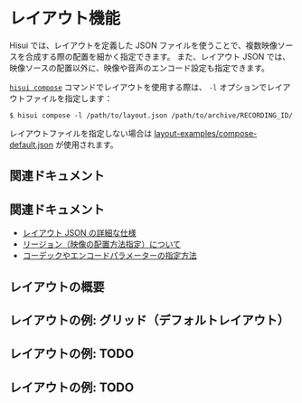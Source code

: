 # レイアウト機能

Hisui では、レイアウトを定義した JSON ファイルを使うことで、複数映像ソースを合成する際の配置を細かく指定できます。
また、レイアウト JSON では、映像ソースの配置以外に、映像や音声のエンコード設定も指定できます。

[`hisui compose`](./compose_command.md) コマンドでレイアウトを使用する際は、
`-l` オプションでレイアウトファイルを指定します：

```console
$ hisui compose -l /path/to/layout.json /path/to/archive/RECORDING_ID/
```

レイアウトファイルを指定しない場合は [layout-examples/compose-default.json](../layout-examples/compose-default.json) が使用されます。

## 関連ドキュメント

## 関連ドキュメント

- [レイアウト JSON の詳細な仕様](./layout_spec.md)
- [リージョン（映像の配置方法指定）について](./layout_region.md)
- [コーデックやエンコードパラメーターの指定方法](./layout_encode_params.md)

## レイアウトの概要

## レイアウトの例: グリッド（デフォルトレイアウト）

## レイアウトの例: TODO

## レイアウトの例: TODO
